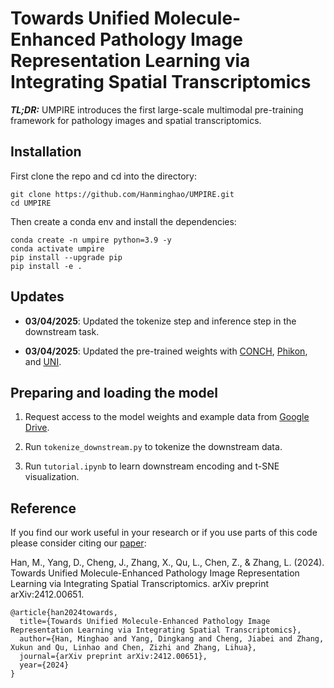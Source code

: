# Towards Unified Molecule-Enhanced Pathology Image Representation Learning via Integrating Spatial Transcriptomics

***TL;DR:*** UMPIRE introduces the first large-scale multimodal pre-training framework for pathology images and spatial transcriptomics.

## Installation
First clone the repo and cd into the directory:
```shell
git clone https://github.com/Hanminghao/UMPIRE.git
cd UMPIRE
```
Then create a conda env and install the dependencies:
```shell
conda create -n umpire python=3.9 -y
conda activate umpire
pip install --upgrade pip
pip install -e .
```

## Updates

- **03/04/2025**: Updated the tokenize step and inference step in the downstream task.

- **03/04/2025**: Updated the pre-trained weights with [CONCH](https://github.com/mahmoodlab/CONCH), [Phikon](https://huggingface.co/owkin/phikon), and [UNI](https://github.com/mahmoodlab/UNI).

## Preparing and loading the model
1. Request access to the model weights and example data from [Google Drive](https://drive.google.com/drive/folders/1K8GxOEgBwzIitUXLKQaPSmKTf-XLTZx2?usp=sharing).

2. Run `tokenize_downstream.py` to tokenize the downstream data.  

3. Run `tutorial.ipynb` to learn downstream encoding and t-SNE visualization.


## Reference
If you find our work useful in your research or if you use parts of this code please consider citing our [paper](https://arxiv.org/abs/2412.00651):

Han, M., Yang, D., Cheng, J., Zhang, X., Qu, L., Chen, Z., & Zhang, L. (2024). Towards Unified Molecule-Enhanced Pathology Image Representation Learning via Integrating Spatial Transcriptomics. arXiv preprint arXiv:2412.00651.



```
@article{han2024towards,
  title={Towards Unified Molecule-Enhanced Pathology Image Representation Learning via Integrating Spatial Transcriptomics},
  author={Han, Minghao and Yang, Dingkang and Cheng, Jiabei and Zhang, Xukun and Qu, Linhao and Chen, Zizhi and Zhang, Lihua},
  journal={arXiv preprint arXiv:2412.00651},
  year={2024}
}
```